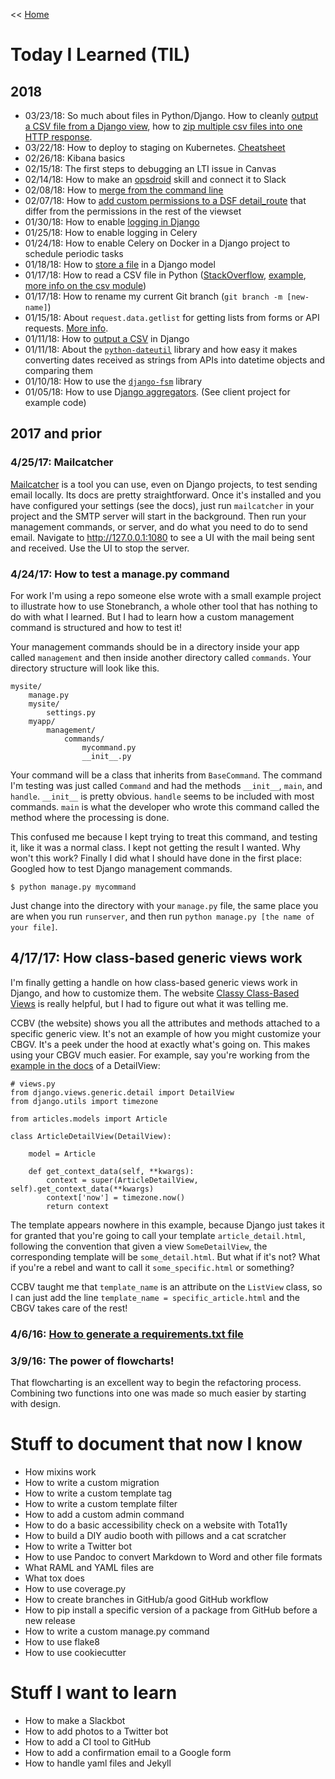 << [Home](../README.md)

# Today I Learned (TIL)

## 2018

- 03/23/18: So much about files in Python/Django. How to cleanly [output a CSV file from a Django view](https://www.endpoint.com/blog/2012/02/22/dowloading-csv-file-with-from-django), how to [zip multiple csv files into one HTTP response](https://stackoverflow.com/questions/25064347/sending-multiple-csv-files-to-zip-without-storing-to-disk-in-python?utm_medium=organic&utm_source=google_rich_qa&utm_campaign=google_rich_qa).
- 03/22/18: How to deploy to staging on Kubernetes. [Cheatsheet](https://kubernetes.io/docs/reference/kubectl/cheatsheet/)
- 02/26/18: Kibana basics 
- 02/15/18: The first steps to debugging an LTI issue in Canvas 
- 02/14/18: How to make an [opsdroid](https://opsdroid.readthedocs.io/en/stable/) skill and connect it to Slack 
- 02/08/18: How to [merge from the command line](https://www.git-tower.com/learn/git/faq/git-merge-branch)
- 02/07/18: How to [add custom permissions to a DSF detail_route](https://stackoverflow.com/a/29356615) that differ from the permissions in the rest of the viewset
- 01/30/18: How to enable [logging in Django](https://lincolnloop.com/blog/django-logging-right-way/)
- 01/25/18: How to enable logging in Celery 
- 01/24/18: How to enable Celery on Docker in a Django project to schedule periodic tasks
- 01/18/18: How to [store a file](https://www.revsys.com/blog/2014/dec/03/loading-django-files-from-code/) in a Django model 
- 01/17/18: How to read a CSV file in Python ([StackOverflow](https://stackoverflow.com/questions/38170071/csv-to-json-convertion-with-python), [example](https://github.com/jefftriplett/trolley/blob/6e440d491bc11c576b6d1470b439df82f667c19a/trolley.py#L75), [more info on the csv module](https://pymotw.com/3/csv/))
- 01/17/18: How to rename my current Git branch (`git branch -m [new-name]`) 
- 01/15/18: About `request.data.getlist` for getting lists from forms or API requests. [More info](https://docs.djangoproject.com/en/2.0/ref/request-response/#django.http.QueryDict.getlist).
- 01/11/18: How to [output a CSV](https://docs.djangoproject.com/en/2.0/howto/outputting-csv/) in Django 
- 01/11/18: About the [`python-dateutil`](https://dateutil.readthedocs.io/en/stable/) library and how easy it makes converting dates received as strings from APIs into datetime objects and comparing them 
- 01/10/18: How to use the [`django-fsm`](https://github.com/kmmbvnr/django-fsm) library 
- 01/05/18: How to use D[jango aggregators](https://docs.djangoproject.com/en/2.0/topics/db/aggregation/#order-of-annotate-and-filter-clauses). (See client project for example code) 

## 2017 and prior 
### 4/25/17: Mailcatcher

[Mailcatcher](https://mailcatcher.me/) is a tool you can use, even on Django projects, to test sending email locally. Its docs are pretty straightforward. Once it's installed and you have configured your settings (see the docs), just run `mailcatcher` in your project and the SMTP server will start in the background. Then run your management commands, or server, and do what you need to do to send email. Navigate to http://127.0.0.1:1080 to see a UI with the mail being sent and received. Use the UI to stop the server. 

### 4/24/17: How to test a manage.py command 
For work I'm using a repo someone else wrote with a small example project to illustrate how to use Stonebranch, a whole other tool that has nothing to do with what I learned. But I had to learn how a custom management command is structured and how to test it! 

Your management commands should be in a directory inside your app called `management` and then inside another directory called `commands`. Your directory structure will look like this.  

```
mysite/ 
    manage.py
    mysite/
        settings.py
    myapp/
        management/
            commands/
                mycommand.py
                __init__.py
```

Your command will be a class that inherits from `BaseCommand`. The command I'm testing was just called `Command` and had the methods `__init__`, `main`, and `handle`. `__init__` is pretty obvious. `handle` seems to be included with most commands. `main` is what the developer who wrote this command called the method where the processing is done. 

This confused me because I kept trying to treat this command, and testing it, like it was a normal class. I kept not getting the result I wanted. Why won't this work? Finally I did what I should have done in the first place: Googled how to test Django management commands. 

```
$ python manage.py mycommand
```

Just change into the directory with your `manage.py` file, the same place you are when you run `runserver`, and then run `python manage.py [the name of your file]`. 

## 4/17/17: How class-based generic views work 
I'm finally getting a handle on how class-based generic views work in Django, and how to customize them. The website [Classy Class-Based Views](https://ccbv.co.uk/) is really helpful, but I had to figure out what it was telling me. 

CCBV (the website) shows you all the attributes and methods attached to a specific generic view. It's not an example of how you might customize your CBGV. It's a peek under the hood at exactly what's going on. This makes using your CBGV much easier. For example, say you're working from the [example in the docs](https://docs.djangoproject.com/en/1.11/ref/class-based-views/generic-display/) of a DetailView:

```
# views.py
from django.views.generic.detail import DetailView
from django.utils import timezone

from articles.models import Article

class ArticleDetailView(DetailView):

    model = Article

    def get_context_data(self, **kwargs):
        context = super(ArticleDetailView, self).get_context_data(**kwargs)
        context['now'] = timezone.now()
        return context
```

The template appears nowhere in this example, because Django just takes it for granted that you're going to call your template `article_detail.html`, following the convention that given a view `SomeDetailView`, the corresponding template will be `some_detail.html`. But what if it's not? What if you're a rebel and want to call it `some_specific.html` or something? 

CCBV taught me that `template_name` is an attribute on the `ListView` class, so I can just add the line `template_name = specific_article.html` and the CBGV takes care of the rest! 

### 4/6/16: [How to generate a requirements.txt file](http://www.idiotinside.com/2015/05/10/python-auto-generate-requirements-txt/)

### 3/9/16: The power of flowcharts! 
That flowcharting is an excellent way to begin the refactoring process. Combining two functions into one was made so much easier by starting with design.

# Stuff to document that now I know 

- How mixins work 
- How to write a custom migration 
- How to write a custom template tag 
- How to write a custom template filter 
- How to add a custom admin command 
- How to do a basic accessibility check on a website with Tota11y 
- How to build a DIY audio booth with pillows and a cat scratcher 
- How to write a Twitter bot
- How to use Pandoc to convert Markdown to Word and other file formats 
- What RAML and YAML files are 
- What tox does 
- How to use coverage.py 
- How to create branches in GitHub/a good GitHub workflow 
- How to pip install a specific version of a package from GitHub before a new release
- How to write a custom manage.py command
- How to use flake8 
- How to use cookiecutter 

# Stuff I want to learn 

- How to make a Slackbot 
- How to add photos to a Twitter bot 
- How to add a CI tool to GitHub 
- How to add a confirmation email to a Google form 
- How to handle yaml files and Jekyll

